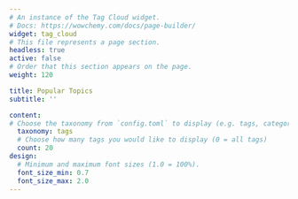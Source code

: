 ```yaml
---
# An instance of the Tag Cloud widget.
# Docs: https://wowchemy.com/docs/page-builder/
widget: tag_cloud
# This file represents a page section.
headless: true
active: false
# Order that this section appears on the page.
weight: 120

title: Popular Topics
subtitle: ''

content:
# Choose the taxonomy from `config.toml` to display (e.g. tags, categories)
  taxonomy: tags
  # Choose how many tags you would like to display (0 = all tags)
  count: 20
design:
  # Minimum and maximum font sizes (1.0 = 100%).
  font_size_min: 0.7
  font_size_max: 2.0
---
```

